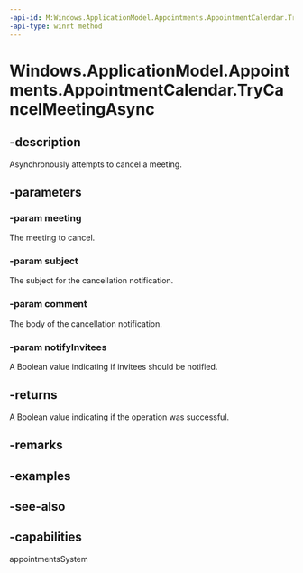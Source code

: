 ```yaml
---
-api-id: M:Windows.ApplicationModel.Appointments.AppointmentCalendar.TryCancelMeetingAsync(Windows.ApplicationModel.Appointments.Appointment,System.String,System.String,System.Boolean)
-api-type: winrt method
---
```


<!-- Method syntax
public Windows.Foundation.IAsyncOperation<bool> TryCancelMeetingAsync(Windows.ApplicationModel.Appointments.Appointment meeting, System.String subject, System.String comment, System.Boolean notifyInvitees)
-->

# Windows.ApplicationModel.Appointments.AppointmentCalendar.TryCancelMeetingAsync

## -description
Asynchronously attempts to cancel a meeting.

## -parameters
### -param meeting
The meeting to cancel.

### -param subject
The subject for the cancellation notification.

### -param comment
The body of the cancellation notification.

### -param notifyInvitees
A Boolean value indicating if invitees should be notified.

## -returns
A Boolean value indicating if the operation was successful.

## -remarks

## -examples

## -see-also

## -capabilities
appointmentsSystem
